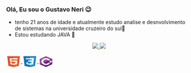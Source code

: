 ### Olá, Eu sou o Gustavo Neri 😉

- tenho 21 anos de idade e atualmente estudo analise e desnvolvimento de sistemas na universidade cruzeiro do sul🤞
- Estou estudando JAVA 🧠

<div align="center">
  <a href="https://github.com/GustavoNer1">
  <img height="180em" src="https://github-readme-stats.vercel.app/api?username=GustavoNer1&show_icons=true&theme=dark&include_all_commits=true&count_private=true"/>
  <img height="180em" src="https://github-readme-stats.vercel.app/api/top-langs/?username=GustavoNer1&layout=compact&langs_count=7&theme=dark"/>
</div>
  
  <div style="display: inline_block"><br>
  <img align="center" alt="Guuh-HTML" height="30" width="40" src="https://raw.githubusercontent.com/devicons/devicon/master/icons/html5/html5-original.svg">
  <img align="center" alt="Guuh-CSS" height="30" width="40" src="https://raw.githubusercontent.com/devicons/devicon/master/icons/css3/css3-original.svg">
  <img align="center" alt="Guuh-Csharp" height="30" width="40" src="https://raw.githubusercontent.com/devicons/devicon/master/icons/csharp/csharp-original.svg">
</div>
  
 
  
  
